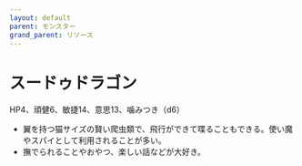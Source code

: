```yaml
---
layout: default
parent: モンスター
grand_parent: リソース
---
```


# スードゥドラゴン

HP4、頑健6、敏捷14、意思13、噛みつき（d6）

- 翼を持つ猫サイズの賢い爬虫類で、飛行ができて喋ることもできる。使い魔やスパイとして利用されることが多い。
- 撫でられることやおやつ、楽しい話などが大好き。
